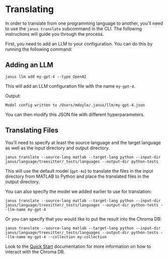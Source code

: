 # Translating

In order to translate from one programming language to another, you'll need to use the `janus translate` subcommand in the CLI. The following instructions will guide you through the process.

First, you need to add an LLM to your configuration. You can do this by running the following command:

## Adding an LLM

```shell
janus llm add my-gpt-4 --type OpenAI
```

This will add an LLM configuration file with the name `my-gpt-4`.

Output:

```shell
Model config written to /Users/mdoyle/.janus/llm/my-gpt-4.json
```

You can then modify this JSON file with different hyperparameters.

## Translating Files

You'll need to specify at least the source language and the target language as well as the input directory and output directory.

```shell
janus translate --source-lang matlab --target-lang python --input-dir janus/language/treesitter/_tests/languages --output-dir python-tests
```

This will use the default model (`gpt-4o`) to translate the files in the input directory from MATLAB to Python and place the translated files in the output directory.

You can also specify the model we added earlier to use for translation:

```shell
janus translate --source-lang matlab --target-lang python --input-dir janus/language/treesitter/_tests/languages --output-dir python-tests --llm-name my-gpt-4
```

Or you can specify that you would like to put the result into the Chroma DB:

```shell
janus translate --source-lang matlab --target-lang python --input-dir janus/language/treesitter/_tests/languages --output-dir python-tests --llm-name my-gpt-4 --collection my-collection
```

Look to the [Quick Start](quickstart.md) documentation for more information on how to interact with the Chroma DB.
